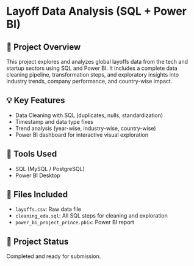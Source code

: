 
# Layoff Data Analysis (SQL + Power BI)

## 📌 Project Overview
This project explores and analyzes global layoffs data from the tech and startup sectors using SQL and Power BI. It includes a complete data cleaning pipeline, transformation steps, and exploratory insights into industry trends, company performance, and country-wise impact.

## 💡 Key Features
- Data Cleaning with SQL (duplicates, nulls, standardization)
- Timestamp and data type fixes
- Trend analysis (year-wise, industry-wise, country-wise)
- Power BI dashboard for interactive visual exploration

## 🧠 Tools Used
- SQL (MySQL / PostgreSQL)
- Power BI Desktop

## 📂 Files Included
- `layoffs.csv`: Raw data file
- `cleaning_eda.sql`: All SQL steps for cleaning and exploration
- `power_bi_project_prince.pbix`: Power BI report

## 🚀 Project Status
Completed and ready for submission.
